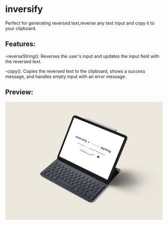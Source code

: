 # inversify
Perfect for generating reversed text,reverse any text input and copy it to your clipboard.

## Features:
-reverseString(): Reverses the user's input and updates the input field with the reversed text.

-copy(): Copies the reversed text to the clipboard, shows a success message, and handles empty input with an error message.

## Preview:
 
 ![Image](Mockup.png)